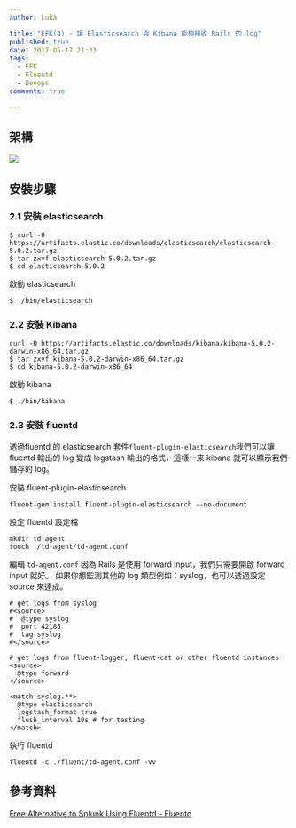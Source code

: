 ```yaml
---
author: Luka

title: "EFK(4) - 讓 Elasticsearch 與 Kibana 能夠接收 Rails 的 log"
published: true
date: 2017-05-17 21:33
tags:
  - EFK
  - Fluentd
  - Devops
comments: true

---
```


## 架構

![](https://lh3.googleusercontent.com/-d5gQhHd4ylM/WSKepoR8vPI/AAAAAAAAKyc/0BxPY3iDqEkpUttT907x5q__p1z2Cgy1wCHM/I/14943188485356.jpg)

## 安裝步驟

### 2.1 安裝 elasticsearch

```
$ curl -O https://artifacts.elastic.co/downloads/elasticsearch/elasticsearch-5.0.2.tar.gz
$ tar zxvf elasticsearch-5.0.2.tar.gz
$ cd elasticsearch-5.0.2
```

啟動 elasticsearch

```
$ ./bin/elasticsearch
```

### 2.2 安裝 Kibana

```
curl -O https://artifacts.elastic.co/downloads/kibana/kibana-5.0.2-darwin-x86_64.tar.gz
$ tar zxvf kibana-5.0.2-darwin-x86_64.tar.gz
$ cd kibana-5.0.2-darwin-x86_64
```

啟動 kibana

```
$ ./bin/kibana
```

### 2.3 安裝 fluentd

透過fluentd 的 elasticsearch 套件`fluent-plugin-elasticsearch`我們可以讓 fluentd 輸出的 log 變成 logstash 輸出的格式，這樣一來 kibana 就可以顯示我們儲存的 log。

安裝 fluent-plugin-elasticsearch

```
fluent-gem install fluent-plugin-elasticsearch --no-document
```

設定 fluentd 設定檔

```
mkdir td-agent
touch ./td-agent/td-agent.conf
```

編輯 `td-agent.conf`
因為 Rails 是使用 forward input，我們只需要開啟 forward input 就好。
如果你想監測其他的 log 類型例如：syslog，也可以透過設定 source 來達成。

```
# get logs from syslog
#<source>
#  @type syslog
#  port 42185
#  tag syslog
#</source>

# get logs from fluent-logger, fluent-cat or other fluentd instances
<source>
  @type forward
</source>

<match syslog.**>
  @type elasticsearch
  logstash_format true
  flush_interval 10s # for testing
</match>
```

執行 fluentd

```
fluentd -c ./fluent/td-agent.conf -vv
```

## 參考資料

[Free Alternative to Splunk Using Fluentd - Fluentd](http://docs.fluentd.org/v0.12/articles/free-alternative-to-splunk-by-fluentd)
